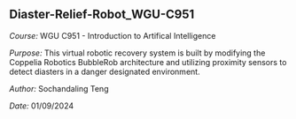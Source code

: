 ## Diaster-Relief-Robot_WGU-C951

*Course:* WGU C951 - Introduction to Artifical Intelligence

*Purpose:* This virtual robotic recovery system is built by modifying the Coppelia Robotics BubbleRob architecture and utilizing proximity sensors to detect diasters in a danger designated environment.

*Author:* Sochandaling Teng

*Date:* 01/09/2024
